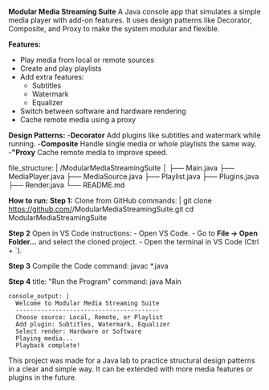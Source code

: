 **Modular Media Streaming Suite**
  A Java console app that simulates a simple media player with add-on features.
  It uses design patterns like Decorator, Composite, and Proxy to make the system modular and flexible.

**Features:**
  - Play media from local or remote sources
  - Create and play playlists
  - Add extra features:
      - Subtitles
      - Watermark
      - Equalizer
  - Switch between software and hardware rendering
  - Cache remote media using a proxy

**Design Patterns:**
  -**Decorator**
      Add plugins like subtitles and watermark while running.
  -**Composite**
      Handle single media or whole playlists the same way.
  -**"Proxy**
      Cache remote media to improve speed.

file_structure: |
  /ModularMediaStreamingSuite
  │
  ├── Main.java
  ├── MediaPlayer.java
  ├── MediaSource.java
  ├── Playlist.java
  ├── Plugins.java
  ├── Render.java
  └── README.md

**How to run:**
  **Step 1:**
    Clone from GitHub
    commands: |
      git clone https://github.com/<your-username>/ModularMediaStreamingSuite.git
      cd ModularMediaStreamingSuite
      
  **Step 2**
    Open in VS Code
    instructions:
      - Open VS Code.
      - Go to **File → Open Folder...** and select the cloned project.
      - Open the terminal in VS Code (Ctrl + `).
      
  **Step 3**
    Compile the Code
    command: javac *.java
    
  **Step 4**
    title: "Run the Program"
    command: java Main
    
    console_output: |
      Welcome to Modular Media Streaming Suite
      ----------------------------------------
      Choose source: Local, Remote, or Playlist
      Add plugin: Subtitles, Watermark, Equalizer
      Select render: Hardware or Software
      Playing media...
      Playback complete!

  This project was made for a Java lab to practice structural design patterns in a clear and simple way.
  It can be extended with more media features or plugins in the future.



